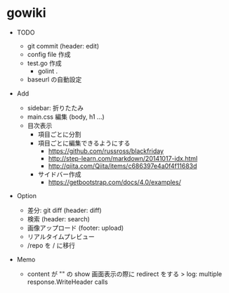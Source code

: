 # gowiki

* TODO
  * git commit (header: edit)
  * config file 作成
  * test.go 作成
    * golint .
  * baseurl の自動設定

* Add
  * sidebar: 折りたたみ
  * main.css 編集 (body, h1 ...)
  * 目次表示
    * 項目ごとに分割
    * 項目ごとに編集できるようにする
      * https://github.com/russross/blackfriday
      * http://step-learn.com/markdown/20141017-idx.html
      * http://qiita.com/Qiita/items/c686397e4a0f4f11683d
    * サイドバー作成
      * https://getbootstrap.com/docs/4.0/examples/

* Option
  * 差分: git diff (header: diff)
  * 検索 (header: search)
  * 画像アップロード (footer: upload)
  * リアルタイムプレビュー 
  * /repo を / に移行


* Memo
  * content が "" の show 画面表示の際に redirect をする > log: multiple response.WriteHeader calls
